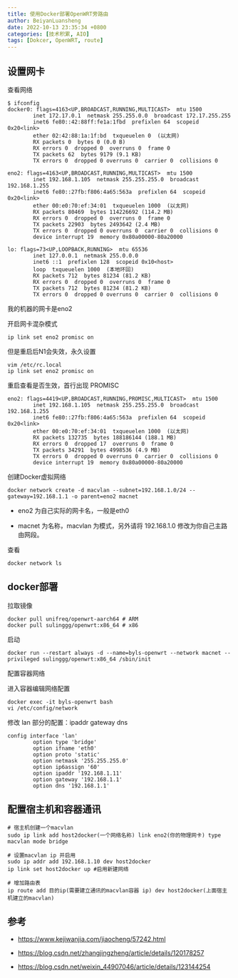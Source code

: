 ```yaml
---
title: 使用Docker部署OpenWRT旁路由
author: BeiyanLuansheng
date: 2022-10-13 23:35:34 +0800
categories: [技术积累, AIO]
tags: [Dokcer, OpenWRT, route]
---
```


## 设置网卡

查看网络

```shell
$ ifconfig
docker0: flags=4163<UP,BROADCAST,RUNNING,MULTICAST>  mtu 1500
        inet 172.17.0.1  netmask 255.255.0.0  broadcast 172.17.255.255
        inet6 fe80::42:88ff:fe1a:1fbd  prefixlen 64  scopeid 0x20<link>
        ether 02:42:88:1a:1f:bd  txqueuelen 0  (以太网)
        RX packets 0  bytes 0 (0.0 B)
        RX errors 0  dropped 0  overruns 0  frame 0
        TX packets 62  bytes 9179 (9.1 KB)
        TX errors 0  dropped 0 overruns 0  carrier 0  collisions 0

eno2: flags=4163<UP,BROADCAST,RUNNING,MULTICAST>  mtu 1500
        inet 192.168.1.105  netmask 255.255.255.0  broadcast 192.168.1.255
        inet6 fe80::27fb:f806:4a65:563a  prefixlen 64  scopeid 0x20<link>
        ether 00:e0:70:ef:34:01  txqueuelen 1000  (以太网)
        RX packets 80469  bytes 114226692 (114.2 MB)
        RX errors 0  dropped 0  overruns 0  frame 0
        TX packets 22903  bytes 2493642 (2.4 MB)
        TX errors 0  dropped 0 overruns 0  carrier 0  collisions 0
        device interrupt 19  memory 0x80a00000-80a20000  

lo: flags=73<UP,LOOPBACK,RUNNING>  mtu 65536
        inet 127.0.0.1  netmask 255.0.0.0
        inet6 ::1  prefixlen 128  scopeid 0x10<host>
        loop  txqueuelen 1000  (本地环回)
        RX packets 712  bytes 81234 (81.2 KB)
        RX errors 0  dropped 0  overruns 0  frame 0
        TX packets 712  bytes 81234 (81.2 KB)
        TX errors 0  dropped 0 overruns 0  carrier 0  collisions 0
```

我的机器的网卡是eno2

开启网卡混杂模式

```shell
ip link set eno2 promisc on
```

但是重启后N1会失效，永久设置

```shell
vim /etc/rc.local
ip link set eno2 promisc on
```
重启查看是否生效，首行出现 PROMISC

```shell
eno2: flags=4419<UP,BROADCAST,RUNNING,PROMISC,MULTICAST>  mtu 1500
        inet 192.168.1.105  netmask 255.255.255.0  broadcast 192.168.1.255
        inet6 fe80::27fb:f806:4a65:563a  prefixlen 64  scopeid 0x20<link>
        ether 00:e0:70:ef:34:01  txqueuelen 1000  (以太网)
        RX packets 132735  bytes 188186144 (188.1 MB)
        RX errors 0  dropped 17  overruns 0  frame 0
        TX packets 34291  bytes 4998536 (4.9 MB)
        TX errors 0  dropped 0 overruns 0  carrier 0  collisions 0
        device interrupt 19  memory 0x80a00000-80a20000  
```

创建Docker虚拟网络

```shell
docker network create -d macvlan --subnet=192.168.1.0/24 --gateway=192.168.1.1 -o parent=eno2 macnet
```

- eno2 为自己实际的网卡名，一般是eth0

- macnet 为名称，macvlan 为模式，另外请将 192.168.1.0 修改为你自己主路由网段。

查看

```shell
docker network ls
```

## docker部署

拉取镜像

```shell
docker pull unifreq/openwrt-aarch64 # ARM
docker pull sulinggg/openwrt:x86_64 # x86
```

启动

```shell
docker run --restart always -d --name=byls-openwrt --network macnet --privileged sulinggg/openwrt:x86_64 /sbin/init
```

配置容器网络

进入容器编辑网络配置

```shell
docker exec -it byls-openwrt bash
vi /etc/config/network
```

修改 lan 部分的配置：ipaddr gateway dns
```
config interface 'lan'
        option type 'bridge'
        option ifname 'eth0'
        option proto 'static'
        option netmask '255.255.255.0'
        option ip6assign '60'
        option ipaddr '192.168.1.11'
        option gateway '192.168.1.1'
        option dns '192.168.1.1'
```

## 配置宿主机和容器通讯

```
# 宿主机创建一个macvlan
sudo ip link add host2docker(一个网络名称) link eno2(你的物理网卡) type macvlan mode bridge

# 设置macvlan ip 并启用
sudo ip addr add 192.168.1.10 dev host2docker                         
ip link set host2docker up #启用新建网络

# 增加路由表
ip route add 目的ip(需要建立通讯的macvlan容器 ip) dev host2docker(上面宿主机建立的macvlan)
```

## 参考

- https://www.kejiwanjia.com/jiaocheng/57242.html

- https://blog.csdn.net/zhangjingzheng/article/details/120178257

- https://blog.csdn.net/weixin_44907046/article/details/123144254